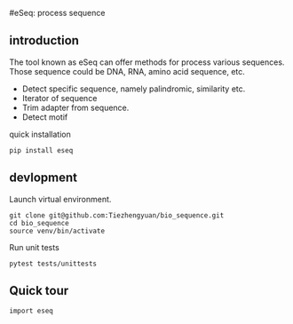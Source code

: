#eSeq: process sequence

## introduction
The tool known as eSeq can offer methods for process various sequences. Those sequence could be DNA, RNA, amino acid sequence, etc.
- Detect specific sequence, namely palindromic, similarity etc.
- Iterator of sequence
- Trim adapter from sequence.
- Detect motif

quick installation
```
pip install eseq
```

## devlopment

Launch virtual environment.
```
git clone git@github.com:Tiezhengyuan/bio_sequence.git
cd bio_sequence
source venv/bin/activate
```

Run unit tests
```
pytest tests/unittests
```


## Quick tour

```
import eseq
```

